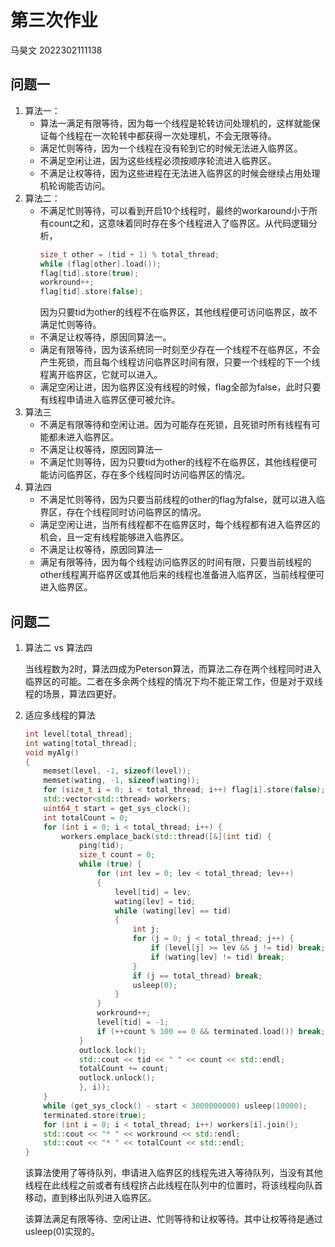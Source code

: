 # 第三次作业
马昊文 2022302111138
## 问题一
1. 算法一：
	- 算法一满足有限等待，因为每一个线程是轮转访问处理机的，这样就能保证每个线程在一次轮转中都获得一次处理机，不会无限等待。
	- 满足忙则等待，因为一个线程在没有轮到它的时候无法进入临界区。
	- 不满足空闲让进，因为这些线程必须按顺序轮流进入临界区。
	- 不满足让权等待，因为这些进程在无法进入临界区的时候会继续占用处理机轮询能否访问。
2. 算法二：
	- 不满足忙则等待，可以看到开启10个线程时，最终的workaround小于所有count之和，这意味着同时存在多个线程进入了临界区。从代码逻辑分析，
		```cpp 
		size_t other = (tid + 1) % total_thread;
		while (flag[other].load());
		flag[tid].store(true);
		workround++;
		flag[tid].store(false);
		```
		因为只要tid为other的线程不在临界区，其他线程便可访问临界区，故不满足忙则等待。
	- 不满足让权等待，原因同算法一。
	- 满足有限等待，因为该系统同一时刻至少存在一个线程不在临界区，不会产生死锁，而且每个线程访问临界区时间有限，只要一个线程的下一个线程离开临界区，它就可以进入。
	- 满足空闲让进，因为临界区没有线程的时候，flag全部为false，此时只要有线程申请进入临界区便可被允许。
3. 算法三
	- 不满足有限等待和空闲让进。因为可能存在死锁，且死锁时所有线程有可能都未进入临界区。
	- 不满足让权等待，原因同算法一
	- 不满足忙则等待，因为只要tid为other的线程不在临界区，其他线程便可能访问临界区，存在多个线程同时访问临界区的情况。
4. 算法四
	- 不满足忙则等待，因为只要当前线程的other的flag为false，就可以进入临界区，存在个线程同时访问临界区的情况。
	- 满足空闲让进，当所有线程都不在临界区时，每个线程都有进入临界区的机会，且一定有线程能够进入临界区。
	- 不满足让权等待，原因同算法一
	- 满足有限等待，因为每个线程访问临界区的时间有限，只要当前线程的other线程离开临界区或其他后来的线程也准备进入临界区，当前线程便可进入临界区。
## 问题二
1. 算法二 vs 算法四
	
	当线程数为2时，算法四成为Peterson算法，而算法二存在两个线程同时进入临界区的可能。二者在多余两个线程的情况下均不能正常工作，但是对于双线程的场景，算法四更好。

2. 适应多线程的算法
	```cpp
	int level[total_thread];
	int wating[total_thread];
	void myAlg()
	{
		memset(level, -1, sizeof(level));
		memset(wating, -1, sizeof(wating));
		for (size_t i = 0; i < total_thread; i++) flag[i].store(false);
		std::vector<std::thread> workers;
		uint64_t start = get_sys_clock();
		int totalCount = 0;
		for (int i = 0; i < total_thread; i++) {
			workers.emplace_back(std::thread([&](int tid) {
				ping(tid);
				size_t count = 0;
				while (true) {
					for (int lev = 0; lev < total_thread; lev++)
					{
						level[tid] = lev;
						wating[lev] = tid;
						while (wating[lev] == tid)
						{
							int j;
							for (j = 0; j < total_thread; j++) {
								if (level[j] >= lev && j != tid) break;
								if (wating[lev] != tid) break;
							}
							if (j == total_thread) break;
							usleep(0);
						}
					}
					workround++;
					level[tid] = -1;
					if (++count % 100 == 0 && terminated.load()) break;
				}
				outlock.lock();
				std::cout << tid << " " << count << std::endl;
				totalCount += count;
				outlock.unlock();
				}, i));
		}
		while (get_sys_clock() - start < 3000000000) usleep(10000);
		terminated.store(true);
		for (int i = 0; i < total_thread; i++) workers[i].join();
		std::cout << "* " << workround << std::endl;
		std::cout << "* " << totalCount << std::endl;
	}
	```
	该算法使用了等待队列，申请进入临界区的线程先进入等待队列，当没有其他线程在此线程之前或者有线程挤占此线程在队列中的位置时，将该线程向队首移动，直到移出队列进入临界区。
	
	该算法满足有限等待、空闲让进、忙则等待和让权等待。其中让权等待是通过usleep(0)实现的。